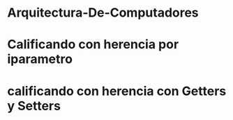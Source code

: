 # Arquitectura-De-Computadores


# Calificando con herencia por iparametro
# calificando con herencia con Getters y Setters
